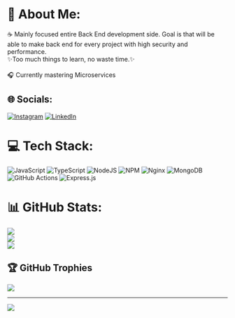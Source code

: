 # 💫 About Me:
☕ Mainly focused entire Back End development side. Goal is that will be able to make back end for every project with high security and performance.<br>✨Too much things to learn, no waste time.✨<br><br>🎧 Currently mastering Microservices


## 🌐 Socials:
[![Instagram](https://img.shields.io/badge/Instagram-%23E4405F.svg?logo=Instagram&logoColor=white)](https://instagram.com/codequinox) [![LinkedIn](https://img.shields.io/badge/LinkedIn-%230077B5.svg?logo=linkedin&logoColor=white)](https://linkedin.com/in/acupoflie) 

# 💻 Tech Stack:
![JavaScript](https://img.shields.io/badge/javascript-%23323330.svg?style=for-the-badge&logo=javascript&logoColor=%23F7DF1E) ![TypeScript](https://img.shields.io/badge/typescript-%23007ACC.svg?style=for-the-badge&logo=typescript&logoColor=white) ![NodeJS](https://img.shields.io/badge/node.js-6DA55F?style=for-the-badge&logo=node.js&logoColor=white) ![NPM](https://img.shields.io/badge/NPM-%23CB3837.svg?style=for-the-badge&logo=npm&logoColor=white) ![Nginx](https://img.shields.io/badge/nginx-%23009639.svg?style=for-the-badge&logo=nginx&logoColor=white) ![MongoDB](https://img.shields.io/badge/MongoDB-%234ea94b.svg?style=for-the-badge&logo=mongodb&logoColor=white) ![GitHub Actions](https://img.shields.io/badge/github%20actions-%232671E5.svg?style=for-the-badge&logo=githubactions&logoColor=white) ![Express.js](https://img.shields.io/badge/express.js-%23404d59.svg?style=for-the-badge&logo=express&logoColor=%2361DAFB)
# 📊 GitHub Stats:
![](https://github-readme-stats.vercel.app/api?username=acupoflie&theme=aura&hide_border=false&include_all_commits=false&count_private=true)<br/>
![](https://github-readme-streak-stats.herokuapp.com/?user=acupoflie&theme=aura&hide_border=false)<br/>
![](https://github-readme-stats.vercel.app/api/top-langs/?username=acupoflie&theme=aura&hide_border=false&include_all_commits=false&count_private=true&layout=compact)

## 🏆 GitHub Trophies
![](https://github-profile-trophy.vercel.app/?username=acupoflie&theme=algolia&no-frame=false&no-bg=false&margin-w=4)

---
[![](https://visitcount.itsvg.in/api?id=acupoflie&icon=5&color=8)](https://visitcount.itsvg.in)

<!-- Proudly created with GPRM ( https://gprm.itsvg.in ) -->
